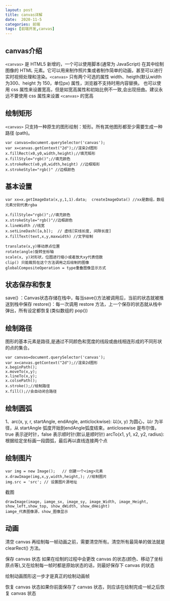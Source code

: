 ```yaml
---
layout: post
title: canvas详解
date:  2020-11-5
categories: 前端
tags: [前端开发,canvas]
---
```

## canvas介绍

​`<canvas>` 是 HTML5 新增的，一个可以使用脚本(通常为 JavaScript) 在其中绘制图像的 HTML 元素。它可以用来制作照片集或者制作简单的动画，甚至可以进行实时视频处理和渲染。`<canvas>` 只有两个可选的属性 width、heigth(默认width为300、height 为 150，单位px) 属性，浏览器不支持时用内容替换。
也可以使用 css 属性来设置宽高，但是如宽高属性和初始比例不一致,会出现扭曲。建议永远不要使用 css 属性来设置 `<canvas>` 的宽高

## 绘制矩形

​`<canvas>` 只支持一种原生的图形绘制：矩形。所有其他图形都至少需要生成一种路径 (path)。
```
var canvas=document.querySelector('canvas');
var x=canvas.getContext("2d");//渲染2d图形
x.fillRect(x0,y0,width,height);//填充矩形
x.fillStyle="rgb()";//填充颜色
x.strokeRect(x0,y0,width,height) //边框矩形
x.strokeStyle="rgb()" //边框颜色
```

## 基本设置

```
var xx=x.getImageData(x,y,1,1).data;  createImageData() //xx是数组，数组元素分别代表rgba

x.fillStyle="rgb()";//填充颜色
x.strokeStyle="rgb()"//边框颜色
x.lineWidth //线宽
x.setLineDash([a,b]);  // 虚线[实线长度, 间隙长度]
x.fillText(text,x,y,maxwidth) //文字绘制

translate(x,y)移动原点位置
rotate(angle)旋转坐标轴
scale(x, y)对形状，位图进行缩小或者放大xy代表倍数
clip() 只能裁剪在这个方法调用之后绘制的图像
globalCompositeOperation = type重叠图像显示方式
```

## 状态保存和恢复

 save() ：Canvas状态存储在栈中，每当save()方法被调用后，当前的状态就被推送到栈中保存
 restore()：每一次调用 restore 方法，上一个保存的状态就从栈中弹出，所有设定都恢复(类似数组的 pop())

## 绘制路径

图形的基本元素是路径,是通过不同颜色和宽度的线段或曲线相连形成的不同形状的点的集合。
```
var canvas=document.querySelector('canvas');
var x=canvas.getContext("2d");//渲染2d图形
x.beginPath();
x.moveTo(x,y);
x.lineTo(x,y);
x.colsePath();
x.stroke();//绘制路径
x.fill();//会自动闭合路径
```

## 绘制圆弧

1、arc(x, y, r, startAngle, endAngle, anticlockwise): 以(x, y) 为圆心，以r 为半径，从 startAngle 弧度开始到endAngle弧度结束。anticlosewise 是布尔值，true 表示逆时针，false 表示顺时针(默认是顺时针)
arcTo(x1, y1, x2, y2, radius): 根据给定坐标画一段圆弧，最后再以直线连接两个点


## 绘制图片

```
var img = new Image();   // 创建一个<img>元素
x.drawImage(img,x,y,width,height,); //绘制图片
img.src = 'src'; // 设置图片源地址
```

截图
```
drawImage(image, iamge_sx, image_sy, image_Width, image_Height, show_left,show_top, show_dWidth, show_dHeight)
iamge_代表图像源，show_图像显示
```

## 动画

清空 canvas 再绘制每一帧动画之前，需要清空所有。清空所有最简单的做法就是 clearRect() 方法。

保存 canvas 状态 如果在绘制的过程中会更改 canvas 的状态(颜色、移动了坐标原点等),又在绘制每一帧时都是原始状态的话，则最好保存下 canvas 的状态

绘制动画图形这一步才是真正的绘制动画帧

恢复 canvas 状态如果你前面保存了 canvas 状态，则应该在绘制完成一帧之后恢复 canvas 状态


